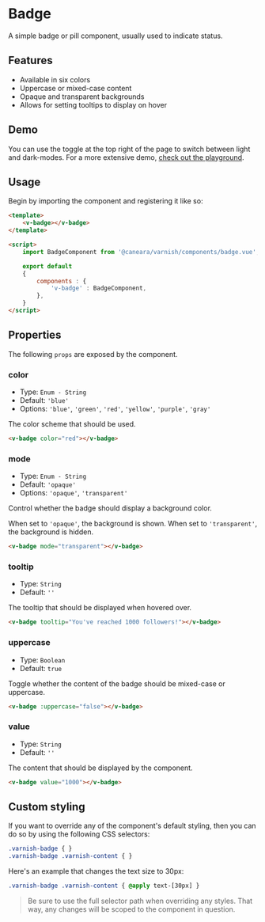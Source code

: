 # Badge

A simple badge or pill component, usually used to indicate status.

## Features

* Available in six colors
* Uppercase or mixed-case content
* Opaque and transparent backgrounds
* Allows for setting tooltips to display on hover

## Demo

You can use the toggle at the top right of the page to switch between light and dark-modes. For a more extensive demo, [check out the playground](/playgrounds/badge/index).

<!-- Setup -->
<script setup>
    import BadgeComponent from '../../src/components/badge.vue';
</script>

<!-- Demo -->
<div class="border border-dashed border-gray-300 dark:border-gray-600 flex justify-center rounded-md gap-x-3 p-6 mt-8">
    <ClientOnly>
        <BadgeComponent color="blue" value="Blue"></BadgeComponent>
        <BadgeComponent color="green" value="Green"></BadgeComponent>
        <BadgeComponent color="red" value="Red"></BadgeComponent>
        <BadgeComponent color="yellow" value="Yellow"></BadgeComponent>
        <BadgeComponent color="purple" value="Purple"></BadgeComponent>
        <BadgeComponent color="gray" value="Gray"></BadgeComponent>
    </ClientOnly>
</div>

## Usage

Begin by importing the component and registering it like so:

```html
<template>
    <v-badge></v-badge>
</template>

<script>
    import BadgeComponent from '@caneara/varnish/components/badge.vue';

    export default
    {
        components : {
            'v-badge' : BadgeComponent,
        },
    }
</script>
```

## Properties

The following `props` are exposed by the component.

### color

- Type: `Enum - String`
- Default: `'blue'`
- Options: `'blue'`, `'green'`, `'red'`, `'yellow'`, `'purple'`, `'gray'`

The color scheme that should be used.

```html
<v-badge color="red"></v-badge>
```

### mode

- Type: `Enum - String`
- Default: `'opaque'`
- Options: `'opaque'`, `'transparent'`

Control whether the badge should display a background color.

When set to `'opaque'`, the background is shown. When set to `'transparent'`, the background is hidden.

```html
<v-badge mode="transparent"></v-badge>
```

### tooltip

- Type: `String`
- Default: `''`

The tooltip that should be displayed when hovered over.

```html
<v-badge tooltip="You've reached 1000 followers!"></v-badge>
```

### uppercase

- Type: `Boolean`
- Default: `true`

Toggle whether the content of the badge should be mixed-case or uppercase.

```html
<v-badge :uppercase="false"></v-badge>
```

### value

- Type: `String`
- Default: `''`

The content that should be displayed by the component.

```html
<v-badge value="1000"></v-badge>
```

## Custom styling

If you want to override any of the component's default styling, then you can do so by using the following CSS selectors:

```css
.varnish-badge { }
.varnish-badge .varnish-content { }
```

Here's an example that changes the text size to 30px:

```css
.varnish-badge .varnish-content { @apply text-[30px] }
```

> Be sure to use the full selector path when overriding any styles. That way, any changes will be scoped to the component in question.